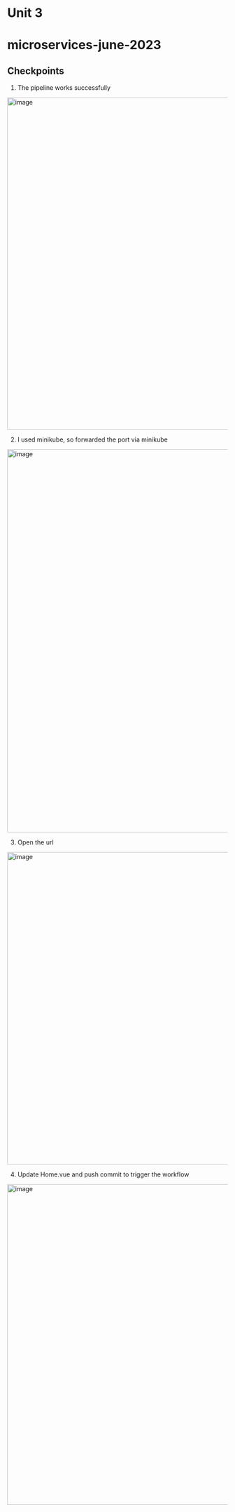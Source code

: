 # Unit 3
# microservices-june-2023
 
## Checkpoints

1. The pipeline works successfully
<img width="757" alt="image" src="https://github.com/wxharry/microservices-june-2023/assets/39271899/2310b557-2667-4d12-b04c-cbfc2a3f5a99">

2. I used minikube, so forwarded the port via minikube
<img width="873" alt="image" src="https://github.com/wxharry/microservices-june-2023/assets/39271899/e559b7fb-ffd7-49a1-bac6-e2130a0db6ef">

3. Open the url
<img width="712" alt="image" src="https://github.com/wxharry/microservices-june-2023/assets/39271899/56c5d5dd-48c2-40c6-ab27-03ef4122193e">

4. Update Home.vue and push commit to trigger the workflow
<img width="731" alt="image" src="https://github.com/wxharry/microservices-june-2023/assets/39271899/86b81077-df41-4b10-8167-b0c2f38968e5">


